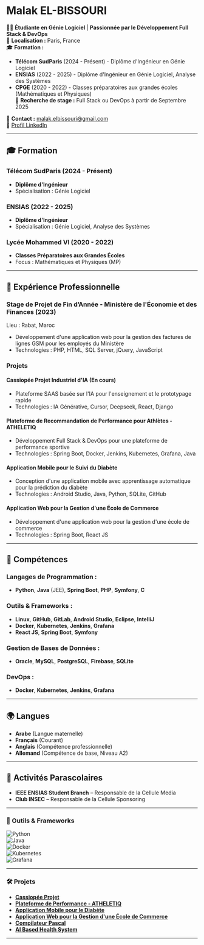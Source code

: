 # Malak EL-BISSOURI

👩‍💻 **Étudiante en Génie Logiciel** | **Passionnée par le Développement Full Stack & DevOps**  
📍 **Localisation :** Paris, France  
🎓 **Formation :**  
- **Télécom SudParis** (2024 - Présent) - Diplôme d'Ingénieur en Génie Logiciel  
- **ENSIAS** (2022 - 2025) - Diplôme d'Ingénieur en Génie Logiciel, Analyse des Systèmes  
- **CPGE** (2020 - 2022) - Classes préparatoires aux grandes écoles (Mathématiques et Physiques)  
📅 **Recherche de stage :** Full Stack ou DevOps à partir de Septembre 2025  

📧 **Contact :** malak.elbissouri@gmail.com  
🔗 [Profil LinkedIn](https://www.linkedin.com/in/malak-el-bissouri-9b764a255/)

---

## 🎓 Formation

### Télécom SudParis (2024 - Présent)  
- **Diplôme d'Ingénieur**  
- Spécialisation : Génie Logiciel

### ENSIAS (2022 - 2025)  
- **Diplôme d'Ingénieur**  
- Spécialisation : Génie Logiciel, Analyse des Systèmes

### Lycée Mohammed VI (2020 - 2022)  
- **Classes Préparatoires aux Grandes Écoles**  
- Focus : Mathématiques et Physiques (MP)

---

## 💼 Expérience Professionnelle

### **Stage de Projet de Fin d’Année** - Ministère de l'Économie et des Finances (2023)  
Lieu : Rabat, Maroc  
- Développement d'une application web pour la gestion des factures de lignes GSM pour les employés du Ministère  
- Technologies : PHP, HTML, SQL Server, jQuery, JavaScript

### **Projets**

#### **Cassiopée Projet Industriel d'IA** (En cours)  
- Plateforme SAAS basée sur l'IA pour l'enseignement et le prototypage rapide  
- Technologies : IA Générative, Cursor, Deepseek, React, Django

#### **Plateforme de Recommandation de Performance pour Athlètes - ATHELETIQ**  
- Développement Full Stack & DevOps pour une plateforme de performance sportive  
- Technologies : Spring Boot, Docker, Jenkins, Kubernetes, Grafana, Java

#### **Application Mobile pour le Suivi du Diabète**  
- Conception d'une application mobile avec apprentissage automatique pour la prédiction du diabète  
- Technologies : Android Studio, Java, Python, SQLite, GitHub

#### **Application Web pour la Gestion d'une École de Commerce**  
- Développement d'une application web pour la gestion d'une école de commerce  
- Technologies : Spring Boot, React JS

---

## 🔧 Compétences

### Langages de Programmation :
- **Python**, **Java** (JEE), **Spring Boot**, **PHP**, **Symfony**, **C**

### Outils & Frameworks :
- **Linux**, **GitHub**, **GitLab**, **Android Studio**, **Eclipse**, **IntelliJ**  
- **Docker**, **Kubernetes**, **Jenkins**, **Grafana**  
- **React JS**, **Spring Boot**, **Symfony**

### Gestion de Bases de Données :
- **Oracle**, **MySQL**, **PostgreSQL**, **Firebase**, **SQLite**

### DevOps :
- **Docker**, **Kubernetes**, **Jenkins**, **Grafana**

---

## 🌍 Langues

- **Arabe** (Langue maternelle)  
- **Français** (Courant)  
- **Anglais** (Compétence professionnelle)  
- **Allemand** (Compétence de base, Niveau A2)

---

## 🌟 Activités Parascolaires

- **IEEE ENSIAS Student Branch** – Responsable de la Cellule Media  
- **Club INSEC** – Responsable de la Cellule Sponsoring

---

### 🔧 Outils & Frameworks

![Python](https://img.shields.io/badge/Python-3776AB?style=flat-square&logo=python&logoColor=white)  
![Java](https://img.shields.io/badge/Java-007396?style=flat-square&logo=java&logoColor=white)  
![Docker](https://img.shields.io/badge/Docker-2496ED?style=flat-square&logo=docker&logoColor=white)  
![Kubernetes](https://img.shields.io/badge/Kubernetes-326CE5?style=flat-square&logo=kubernetes&logoColor=white)  
![Grafana](https://img.shields.io/badge/Grafana-F46800?style=flat-square&logo=grafana&logoColor=white)

---

### 🛠 Projets

- [**Cassiopée Projet**](#)  
- [**Plateforme de Performance - ATHELETIQ**](#)  
- [**Application Mobile pour le Diabète**](#)  
- [**Application Web pour la Gestion d'une École de Commerce**](#)
- [**Compilateur Pascal**](#)
- [**AI Based Health System**](#)
---


<!--
**Malakel-biss/Malakel-biss** is a ✨ _special_ ✨ repository because its `README.md` (this file) appears on your GitHub profile.

Here are some ideas to get you started:

- 🔭 I’m currently working on ...
- 🌱 I’m currently learning ...
- 👯 I’m looking to collaborate on ...
- 🤔 I’m looking for help with ...
- 💬 Ask me about ...
- 📫 How to reach me: ...
- 😄 Pronouns: ...
- ⚡ Fun fact: ...
-->
